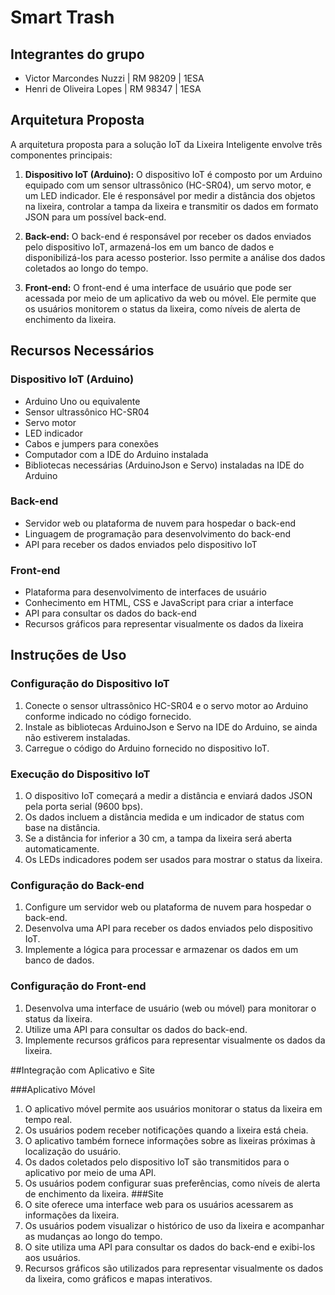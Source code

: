 # Smart Trash

## Integrantes do grupo
- Victor Marcondes Nuzzi | RM 98209 | 1ESA
- Henri de Oliveira Lopes | RM 98347 | 1ESA

## Arquitetura Proposta

A arquitetura proposta para a solução IoT da Lixeira Inteligente envolve três componentes principais:

1. **Dispositivo IoT (Arduino):** O dispositivo IoT é composto por um Arduino equipado com um sensor ultrassônico (HC-SR04), um servo motor, e um LED indicador. Ele é responsável por medir a distância dos objetos na lixeira, controlar a tampa da lixeira e transmitir os dados em formato JSON para um possível back-end.

2. **Back-end:** O back-end é responsável por receber os dados enviados pelo dispositivo IoT, armazená-los em um banco de dados e disponibilizá-los para acesso posterior. Isso permite a análise dos dados coletados ao longo do tempo.

3. **Front-end:** O front-end é uma interface de usuário que pode ser acessada por meio de um aplicativo da web ou móvel. Ele permite que os usuários monitorem o status da lixeira, como níveis de alerta de enchimento da lixeira.

## Recursos Necessários

### Dispositivo IoT (Arduino)

- Arduino Uno ou equivalente
- Sensor ultrassônico HC-SR04
- Servo motor
- LED indicador
- Cabos e jumpers para conexões
- Computador com a IDE do Arduino instalada
- Bibliotecas necessárias (ArduinoJson e Servo) instaladas na IDE do Arduino

### Back-end

- Servidor web ou plataforma de nuvem para hospedar o back-end
- Linguagem de programação para desenvolvimento do back-end
- API para receber os dados enviados pelo dispositivo IoT

### Front-end

- Plataforma para desenvolvimento de interfaces de usuário
- Conhecimento em HTML, CSS e JavaScript para criar a interface
- API para consultar os dados do back-end
- Recursos gráficos para representar visualmente os dados da lixeira

## Instruções de Uso

### Configuração do Dispositivo IoT

1. Conecte o sensor ultrassônico HC-SR04 e o servo motor ao Arduino conforme indicado no código fornecido.
2. Instale as bibliotecas ArduinoJson e Servo na IDE do Arduino, se ainda não estiverem instaladas.
3. Carregue o código do Arduino fornecido no dispositivo IoT.

### Execução do Dispositivo IoT

1. O dispositivo IoT começará a medir a distância e enviará dados JSON pela porta serial (9600 bps).
2. Os dados incluem a distância medida e um indicador de status com base na distância.
3. Se a distância for inferior a 30 cm, a tampa da lixeira será aberta automaticamente.
4. Os LEDs indicadores podem ser usados para mostrar o status da lixeira.

### Configuração do Back-end

1. Configure um servidor web ou plataforma de nuvem para hospedar o back-end.
2. Desenvolva uma API para receber os dados enviados pelo dispositivo IoT.
3. Implemente a lógica para processar e armazenar os dados em um banco de dados.

### Configuração do Front-end

1. Desenvolva uma interface de usuário (web ou móvel) para monitorar o status da lixeira.
2. Utilize uma API para consultar os dados do back-end.
3. Implemente recursos gráficos para representar visualmente os dados da lixeira.

##Integração com Aplicativo e Site

###Aplicativo Móvel
 1. O aplicativo móvel permite aos usuários monitorar o status da lixeira em tempo real.
 2. Os usuários podem receber notificações quando a lixeira está cheia.
 3. O aplicativo também fornece informações sobre as lixeiras próximas à localização do usuário.
 4. Os dados coletados pelo dispositivo IoT são transmitidos para o aplicativo por meio de uma API.
 5. Os usuários podem configurar suas preferências, como níveis de alerta de enchimento da lixeira.
###Site
 1. O site oferece uma interface web para os usuários acessarem as informações da lixeira.
 2. Os usuários podem visualizar o histórico de uso da lixeira e acompanhar as mudanças ao longo do tempo.
 3. O site utiliza uma API para consultar os dados do back-end e exibi-los aos usuários.
 4. Recursos gráficos são utilizados para representar visualmente os dados da lixeira, como gráficos e mapas interativos.
